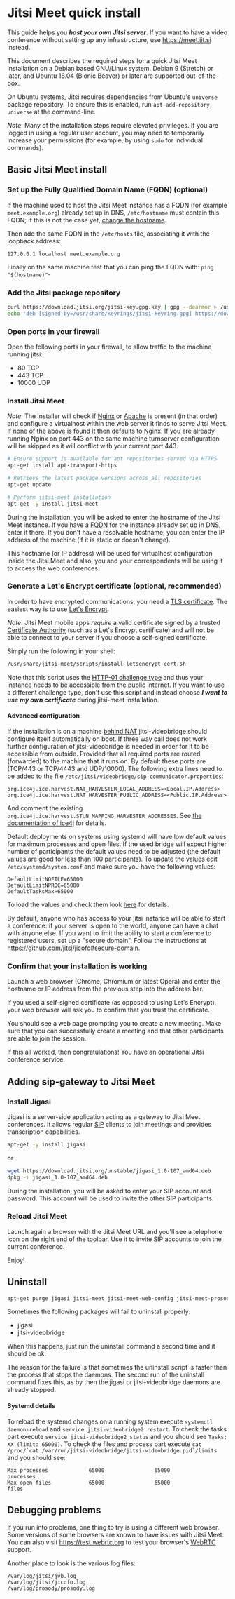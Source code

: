# Jitsi Meet quick install

This guide helps you  ___host your own Jitsi server___. If you want to have a video conference without setting up any infrastructure, use https://meet.jit.si instead.

This document describes the required steps for a quick Jitsi Meet installation on a Debian based GNU/Linux system. Debian 9 (Stretch) or later, and Ubuntu 18.04 (Bionic Beaver) or later are supported out-of-the-box.

On Ubuntu systems, Jitsi requires dependencies from Ubuntu's `universe` package repository.  To ensure this is enabled, run `apt-add-repository universe` at the command-line.

_Note_: Many of the installation steps require elevated privileges. If you are logged in using a regular user account, you may need to temporarily increase your permissions (for example, by using `sudo` for individual commands).

## Basic Jitsi Meet install

### Set up the Fully Qualified Domain Name (FQDN) (optional)

If the machine used to host the Jitsi Meet instance has a FQDN (for example `meet.example.org`) already set up in DNS, `/etc/hostname` must contain this FQDN; if this is not the case yet, [change the hostname](https://wiki.debian.org/HowTo/ChangeHostname).

Then add the same FQDN in the `/etc/hosts` file, associating it with the loopback address:

    127.0.0.1 localhost meet.example.org

Finally on the same machine test that you can ping the FQDN with: `ping "$(hostname)"`-

### Add the Jitsi package repository
```sh
curl https://download.jitsi.org/jitsi-key.gpg.key | gpg --dearmor > /usr/share/keyrings/jitsi-keyring.gpg
echo 'deb [signed-by=/usr/share/keyrings/jitsi-keyring.gpg] https://download.jitsi.org stable/' >> /etc/apt/sources.list.d/jitsi-stable.list
```
### Open ports in your firewall

Open the following ports in your firewall, to allow traffic to the machine running jitsi:

 - 80 TCP
 - 443 TCP
 - 10000 UDP


### Install Jitsi Meet

_Note_: The installer will check if [Nginx](https://nginx.org/) or [Apache](https://httpd.apache.org/) is present (in that order) and configure a virtualhost within the web server it finds to serve Jitsi Meet. If none of the above is found it then defaults to Nginx.
If you are already running Nginx on port 443 on the same machine turnserver configuration will be skipped as it will conflict with your current port 443.

```sh
# Ensure support is available for apt repositories served via HTTPS
apt-get install apt-transport-https

# Retrieve the latest package versions across all repositories
apt-get update

# Perform jitsi-meet installation
apt-get -y install jitsi-meet
```

During the installation, you will be asked to enter the hostname of the Jitsi Meet instance. If you have a [FQDN](https://en.wikipedia.org/wiki/Fully_qualified_domain_name) for the instance already set up in DNS, enter it there. If you don't have a resolvable hostname, you can enter the IP address of the machine (if it is static or doesn't change).

This hostname (or IP address) will be used for virtualhost configuration inside the Jitsi Meet and also, you and your correspondents will be using it to access the web conferences.

### Generate a Let's Encrypt certificate (optional, recommended)

In order to have encrypted communications, you need a [TLS certificate](https://en.wikipedia.org/wiki/Transport_Layer_Security). The easiest way is to use [Let's Encrypt](https://letsencrypt.org/).

_Note_: Jitsi Meet mobile apps *require* a valid certificate signed by a trusted [Certificate Authority](https://en.wikipedia.org/wiki/Certificate_authority) (such as a Let's Encrypt certificate) and will not be able to connect to your server if you choose a self-signed certificate.

Simply run the following in your shell:

```sh
/usr/share/jitsi-meet/scripts/install-letsencrypt-cert.sh
```

Note that this script uses the [HTTP-01 challenge type](https://letsencrypt.org/docs/challenge-types/) and thus your instance needs to be accessible from the public internet. If you want to use a different challenge type, don't use this script and instead choose ___I want to use my own certificate___ during jitsi-meet installation.

#### Advanced configuration
If the installation is on a machine [behind NAT](https://github.com/jitsi/jitsi-meet/blob/master/doc/faq.md) jitsi-videobridge should configure itself automatically on boot. If three way call does not work further configuration of jitsi-videobridge is needed in order for it to be accessible from outside.
Provided that all required ports are routed (forwarded) to the machine that it runs on. By default these ports are (TCP/443 or TCP/4443 and UDP/10000).
The following extra lines need to be added to the file `/etc/jitsi/videobridge/sip-communicator.properties`:
```
org.ice4j.ice.harvest.NAT_HARVESTER_LOCAL_ADDRESS=<Local.IP.Address>
org.ice4j.ice.harvest.NAT_HARVESTER_PUBLIC_ADDRESS=<Public.IP.Address>
```
And comment the existing `org.ice4j.ice.harvest.STUN_MAPPING_HARVESTER_ADDRESSES`.
See [the documentation of ice4j](https://github.com/jitsi/ice4j/blob/master/doc/configuration.md)
for details.

Default deployments on systems using systemd will have low default values for maximum processes and open files. If the used bridge will expect higher number of participants the default values need to be adjusted (the default values are good for less than 100 participants).
To update the values edit `/etc/systemd/system.conf` and make sure you have the following values:
```
DefaultLimitNOFILE=65000
DefaultLimitNPROC=65000
DefaultTasksMax=65000
```
To load the values and check them look [here](#systemd-details) for details.

By default, anyone who has access to your jitsi instance will be able to start a conference: if your server is open to the world, anyone can have a chat with anyone else. If you want to limit the ability to start a conference to registered users, set up a "secure domain". Follow the instructions at https://github.com/jitsi/jicofo#secure-domain.

### Confirm that your installation is working

Launch a web browser (Chrome, Chromium or latest Opera) and enter the hostname or IP address from the previous step into the address bar.

If you used a self-signed certificate (as opposed to using Let's Encrypt), your web browser will ask you to confirm that you trust the certificate.

You should see a web page prompting you to create a new meeting.  Make sure that you can successfully create a meeting and that other participants are able to join the session.

If this all worked, then congratulations!  You have an operational Jitsi conference service.

## Adding sip-gateway to Jitsi Meet

### Install Jigasi

Jigasi is a server-side application acting as a gateway to Jitsi Meet conferences. It allows regular [SIP](https://en.wikipedia.org/wiki/Session_Initiation_Protocol) clients to join meetings and provides transcription capabilities.

```sh
apt-get -y install jigasi
```
or

```sh
wget https://download.jitsi.org/unstable/jigasi_1.0-107_amd64.deb
dpkg -i jigasi_1.0-107_amd64.deb
```

During the installation, you will be asked to enter your SIP account and password. This account will be used to invite the other SIP participants.

### Reload Jitsi Meet

Launch again a browser with the Jitsi Meet URL and you'll see a telephone icon on the right end of the toolbar. Use it to invite SIP accounts to join the current conference.

Enjoy!

## Uninstall

```sh
apt-get purge jigasi jitsi-meet jitsi-meet-web-config jitsi-meet-prosody jitsi-meet-turnserver jitsi-meet-web jicofo jitsi-videobridge2
```

Sometimes the following packages will fail to uninstall properly:

- jigasi
- jitsi-videobridge

When this happens, just run the uninstall command a second time and it should be ok.

The reason for the failure is that sometimes the uninstall script is faster than the process that stops the daemons. The second run of the uninstall command fixes this, as by then the jigasi or jitsi-videobridge daemons are already stopped.

#### Systemd details
To reload the systemd changes on a running system execute `systemctl daemon-reload` and `service jitsi-videobridge2 restart`.
To check the tasks part execute `service jitsi-videobridge2 status` and you should see `Tasks: XX (limit: 65000)`.
To check the files and process part execute ```cat /proc/`cat /var/run/jitsi-videobridge/jitsi-videobridge.pid`/limits``` and you should see:
```
Max processes             65000                65000                processes
Max open files            65000                65000                files
```

## Debugging problems

If you run into problems, one thing to try is using a different web browser. Some versions of some browsers are known to have issues with Jitsi Meet. You can also visit https://test.webrtc.org to test your browser's [WebRTC](https://en.wikipedia.org/wiki/WebRTC) support.

Another place to look is the various log files:

```
/var/log/jitsi/jvb.log
/var/log/jitsi/jicofo.log
/var/log/prosody/prosody.log
```
